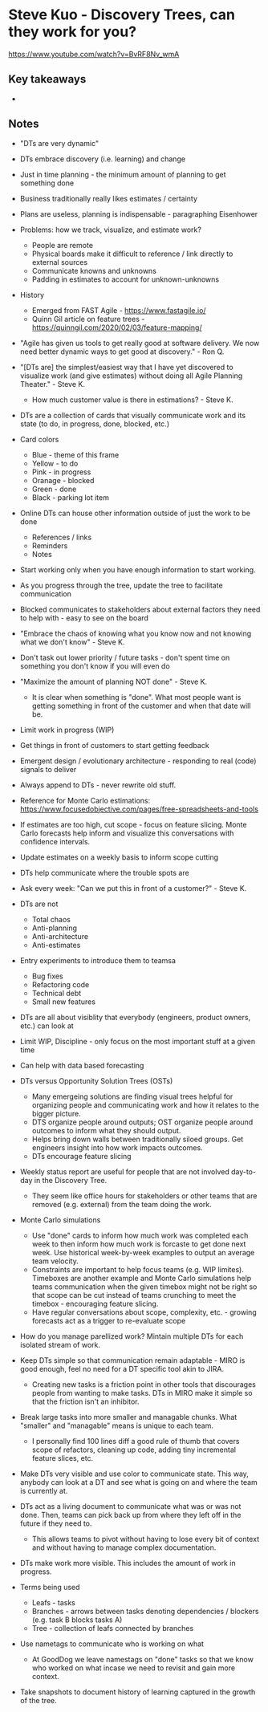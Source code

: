 # Steve Kuo - Discovery Trees, can they work for you?

<https://www.youtube.com/watch?v=BvRF8Nv_wmA>

## Key takeaways

*

## Notes

* "DTs are very dynamic"
* DTs embrace discovery (i.e. learning) and change
* Just in time planning - the minimum amount of planning to get something done
* Business traditionally really likes estimates / certainty
* Plans are useless, planning is indispensable - paragraphing Eisenhower
* Problems: how we track, visualize, and estimate work?
  * People are remote
  * Physical boards make it difficult to reference / link directly to external sources
  * Communicate knowns and unknowns
  * Padding in estimates to account for unknown-unknowns
* History
  * Emerged from FAST Agile - <https://www.fastagile.io/>
  * Quinn Gil article on feature trees - <https://quinngil.com/2020/02/03/feature-mapping/>
* "Agile has given us tools to get really good at software delivery. We now need better dynamic ways to get good at discovery." - Ron Q.
* "[DTs are] the simplest/easiest way that I have yet discovered to visualize work (and give estimates) without doing all Agile Planning Theater." - Steve K.
  * How much customer value is there in estimations? - Steve K.
* DTs are a collection of cards that visually communicate work and its state (to do, in progress, done, blocked, etc.)
* Card colors
  * Blue - theme of this frame
  * Yellow - to do
  * Pink - in progress
  * Oranage - blocked
  * Green - done
  * Black - parking lot item
* Online DTs can house other information outside of just the work to be done
  * References / links
  * Reminders
  * Notes
* Start working only when you have enough information to start working.
* As you progress through the tree, update the tree to facilitate communication
* Blocked communicates to stakeholders about external factors they need to help with - easy to see on the board
* "Embrace the chaos of knowing what you know now and not knowing what we don't know" - Steve K.
* Don't task out lower priority / future tasks - don't spent time on something you don't know if you will even do
* "Maximize the amount of planning NOT done" - Steve K.
  * It is clear when something is "done". What most people want is getting something in front of the customer and when that date will be.
* Limit work in progress (WIP)
* Get things in front of customers to start getting feedback
* Emergent design / evolutionary architecture - responding to real (code) signals to deliver
* Always append to DTs - never rewrite old stuff.
* Reference for Monte Carlo estimations: <https://www.focusedobjective.com/pages/free-spreadsheets-and-tools>
* If estimates are too high, cut scope - focus on feature slicing. Monte Carlo forecasts help inform and visualize this conversations with confidence intervals.
* Update estimates on a weekly basis to inform scope cutting
* DTs help communicate where the trouble spots are
* Ask every week: "Can we put this in front of a customer?" - Steve K.
* DTs are not
  * Total chaos
  * Anti-planning
  * Anti-architecture
  * Anti-estimates
* Entry experiments to introduce them to teamsa
  * Bug fixes
  * Refactoring code
  * Technical debt
  * Small new features
* DTs are all about visiblity that everybody (engineers, product owners, etc.) can look at
* Limit WIP, Discipline - only focus on the most important stuff at a given time
* Can help with data based forecasting

* DTs versus Opportunity Solution Trees (OSTs)
  * Many emergeing solutions are finding visual trees helpful for organizing people and communicating work and how it relates to the bigger picture.
  * DTS organize people around outputs; OST organize people around outcomes to inform what they should output.
  * Helps bring down walls between traditionally siloed groups. Get engineers insight into how work impacts outcomes.
  * DTs encourage feature slicing
* Weekly status report are useful for people that are not involved day-to-day in the Discovery Tree.
  * They seem like office hours for stakeholders or other teams that are removed (e.g. external) from the team doing the work.
* Monte Carlo simulations
  * Use "done" cards to inform how much work was completed each week to then inform how much work is forcaste to get done next week. Use historical week-by-week examples to output an average team velocity.
  * Constraints are important to help focus teams (e.g. WIP limites). Timeboxes are another example and Monte Carlo simulations help teams communication when the given timebox might not be right so that scope can be cut instead of teams crunching to meet the timebox - encouraging feature slicing.
  * Have regular conversations about scope, complexity, etc. - growing forecasts act as a trigger to re-evaluate scope
* How do you manage parellized work? Mintain multiple DTs for each isolated stream of work.
* Keep DTs simple so that communication remain adaptable - MIRO is good enough, feel no need for a DT specific tool akin to JIRA.
  * Creating new tasks is a friction point in other tools that discourages people from wanting to make tasks. DTs in MIRO make it simple so that the friction isn't an inhibitor.
* Break large tasks into more smaller and managable chunks. What "smaller" and "managable" means is unique to each team.
  * I personally find 100 lines diff a good rule of thumb that covers scope of refactors, cleaning up code, adding tiny incremental feature slices, etc.
* Make DTs very visible and use color to communicate state. This way, anybody can look at a DT and see what is going on and where the team is currently at.
* DTs act as a living document to communicate what was or was not done. Then, teams can pick back up from where they left off in the future if they need to.
  * This allows teams to pivot without having to lose every bit of context and without having to manage complex documentation.
* DTs make work more visible. This includes the amount of work in progress.
* Terms being used
  * Leafs - tasks
  * Branches - arrows between tasks denoting dependencies / blockers (e.g. task B blocks tasks A)
  * Tree - collection of leafs connected by branches
* Use nametags to communicate who is working on what
  * At GoodDog we leave namestags on "done" tasks so that we know who worked on what incase we need to revisit and gain more context.
* Take snapshots to document history of learning captured in the growth of the tree.
